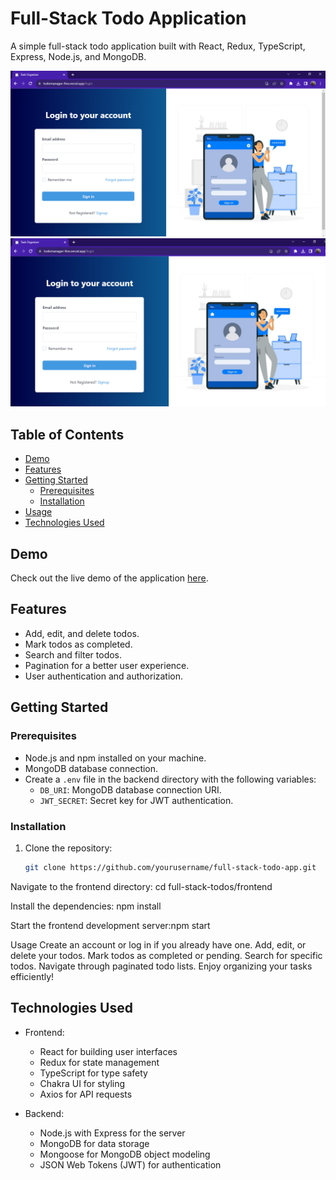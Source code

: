 # Full-Stack Todo Application

A simple full-stack todo application built with React, Redux, TypeScript, Express, Node.js, and MongoDB.

![HomePage](frontend/src/Assets/homepage.png)
![Login Page](frontend/src/Assets/login.png)

## Table of Contents

- [Demo](#demo)
- [Features](#features)
- [Getting Started](#getting-started)
  - [Prerequisites](#prerequisites)
  - [Installation](#installation)
- [Usage](#usage)
- [Technologies Used](#technologies-used)

## Demo 
Check out the live demo of the application [here](https://todomanager-five.vercel.app/).

## Features

- Add, edit, and delete todos.
- Mark todos as completed.
- Search and filter todos.
- Pagination for a better user experience.
- User authentication and authorization.


## Getting Started

### Prerequisites

- Node.js and npm installed on your machine.
- MongoDB database connection.
- Create a `.env` file in the backend directory with the following variables:
  - `DB_URI`: MongoDB database connection URI.
  - `JWT_SECRET`: Secret key for JWT authentication.

### Installation

1. Clone the repository:

   ```bash
   git clone https://github.com/yourusername/full-stack-todo-app.git

Navigate to the frontend directory:
cd full-stack-todos/frontend

Install the dependencies:
npm install

Start the frontend development server:npm start



Usage
Create an account or log in if you already have one.
Add, edit, or delete your todos.
Mark todos as completed or pending.
Search for specific todos.
Navigate through paginated todo lists.
Enjoy organizing your tasks efficiently!


## Technologies Used

- Frontend:
  - React for building user interfaces
  - Redux for state management
  - TypeScript for type safety
  - Chakra UI for styling
  - Axios for API requests

- Backend:
  - Node.js with Express for the server
  - MongoDB for data storage
  - Mongoose for MongoDB object modeling
  - JSON Web Tokens (JWT) for authentication

